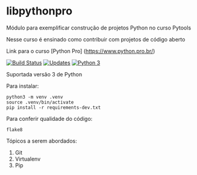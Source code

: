# libpythonpro
Módulo para exemplificar construção de projetos Python no curso Pytools

Nesse curso é ensinado como contribuir com projetos de código aberto

Link para o curso [Python Pro] (https://www.python.pro.br/)

[![Build Status](https://app.travis-ci.com/isaacmarquetti/libpythonpro.svg?branch=main)](https://app.travis-ci.com/isaacmarquetti/libpythonpro)
[![Updates](https://pyup.io/repos/github/isaacmarquetti/libpythonpro/shield.svg)](https://pyup.io/repos/github/isaacmarquetti/libpythonpro/)
[![Python 3](https://pyup.io/repos/github/isaacmarquetti/libpythonpro/python-3-shield.svg)](https://pyup.io/repos/github/isaacmarquetti/libpythonpro/)

Suportada versão 3 de Python

Para instalar:
```console
python3 -m venv .venv
source .venv/bin/activate
pip install -r requirements-dev.txt
```

Para conferir qualidade do código:

```console
flake8
```

Tópicos a serem abordados:
1. Git
2. Virtualenv
3. Pip